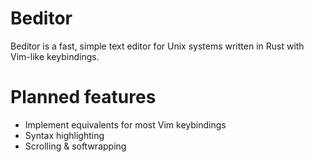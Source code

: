 # Beditor
Beditor is a fast, simple text editor for Unix systems written in Rust with Vim-like keybindings.

# Planned features
- Implement equivalents for most Vim keybindings
- Syntax highlighting
- Scrolling & softwrapping

